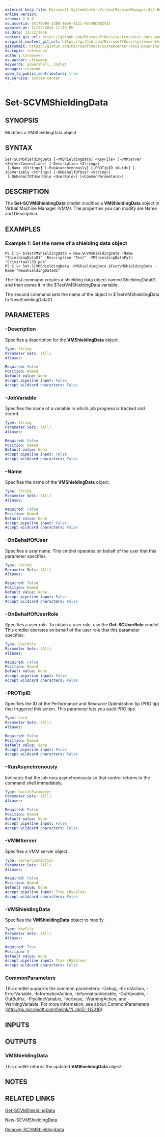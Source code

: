 ```yaml
---
external help file: Microsoft.SystemCenter.VirtualMachineManager.dll-Help.xml
online version: 
schema: 2.0.0
ms.assetid: 6A178D9A-32B8-405A-8121-48749DBB2435
updated_at: 12/22/2016 11:19 PM
ms.date: 12/22/2016
content_git_url: https://github.com/MicrosoftDocs/systemcenter-docs-powershell/blob/master/systemcenter-cmdlets/SystemCenter2016/VirtualMachineManager/vlatest/Set-SCVMShieldingData.md
original_content_git_url: https://github.com/MicrosoftDocs/systemcenter-docs-powershell/blob/master/systemcenter-cmdlets/SystemCenter2016/VirtualMachineManager/vlatest/Set-SCVMShieldingData.md
gitcommit: https://github.com/MicrosoftDocs/systemcenter-docs-powershell/blob/d74e247404a4c865a6c8da735e1b4d296bcb074e/systemcenter-cmdlets/SystemCenter2016/VirtualMachineManager/vlatest/Set-SCVMShieldingData.md
ms.topic: reference
author: tarameyer
ms.author: cfreeman
keywords: powershell, cmdlet
manager: carmonm
open_to_public_contributors: true
ms.service: system-center
---
```


# Set-SCVMShieldingData

## SYNOPSIS
Modifies a VMShieldingData object.

## SYNTAX

```
Set-SCVMShieldingData [-VMShieldingData] <KeyFile> [-VMMServer <ServerConnection>] [-Description <String>]
 [-Name <String>] [-RunAsynchronously] [-PROTipID <Guid>] [-JobVariable <String>] [-OnBehalfOfUser <String>]
 [-OnBehalfOfUserRole <UserRole>] [<CommonParameters>]
```

## DESCRIPTION
The **Set-SCVMShieldingData** cmdlet modifies a **VMShieldingData** object in Virtual Machine Manager (VMM).
The properties you can modify are Name and Description.

## EXAMPLES

### Example 1: Set the name of a shielding data object
```
PS C:\> $TestVMShieldingData = New-SCVMShieldingData -Name "ShieldingData01" -Description "Test" -VMShieldingDataPath "C:\virtual\SD.pdk"
PS C:\> Set-SCVMShieldingData -VMShieldingData $TestVMShieldingData -Name "NewShieldingData01"
```

The first command creates a shielding data object named ShieldingData01, and then stores it in the $TestVMShieldingData variable.

The second command sets the name of the object in $TestVMShieldingData to NewShieldingData01.

## PARAMETERS

### -Description
Specifies a description for the **VMShieldingData** object.

```yaml
Type: String
Parameter Sets: (All)
Aliases: 

Required: False
Position: Named
Default value: None
Accept pipeline input: False
Accept wildcard characters: False
```

### -JobVariable
Specifies the name of a variable in which job progress is tracked and stored.

```yaml
Type: String
Parameter Sets: (All)
Aliases: 

Required: False
Position: Named
Default value: None
Accept pipeline input: False
Accept wildcard characters: False
```

### -Name
Specifies the name of the **VMShieldingData** object.

```yaml
Type: String
Parameter Sets: (All)
Aliases: 

Required: False
Position: Named
Default value: None
Accept pipeline input: False
Accept wildcard characters: False
```

### -OnBehalfOfUser
Specifies a user name.
This cmdlet operates on behalf of the user that this parameter specifies.

```yaml
Type: String
Parameter Sets: (All)
Aliases: 

Required: False
Position: Named
Default value: None
Accept pipeline input: False
Accept wildcard characters: False
```

### -OnBehalfOfUserRole
Specifies a user role.
To obtain a user role, use the **Get-SCUserRole** cmdlet.
This cmdlet operates on behalf of the user role that this parameter specifies.

```yaml
Type: UserRole
Parameter Sets: (All)
Aliases: 

Required: False
Position: Named
Default value: None
Accept pipeline input: False
Accept wildcard characters: False
```

### -PROTipID
Specifies the ID of the Performance and Resource Optimization tip (PRO tip) that triggered this action.
This parameter lets you audit PRO tips.

```yaml
Type: Guid
Parameter Sets: (All)
Aliases: 

Required: False
Position: Named
Default value: None
Accept pipeline input: False
Accept wildcard characters: False
```

### -RunAsynchronously
Indicates that the job runs asynchronously so that control returns to the command shell immediately.

```yaml
Type: SwitchParameter
Parameter Sets: (All)
Aliases: 

Required: False
Position: Named
Default value: None
Accept pipeline input: False
Accept wildcard characters: False
```

### -VMMServer
Specifies a VMM server object.

```yaml
Type: ServerConnection
Parameter Sets: (All)
Aliases: 

Required: False
Position: Named
Default value: None
Accept pipeline input: True (ByValue)
Accept wildcard characters: False
```

### -VMShieldingData
Specifies the **VMShieldingData** object to modify.

```yaml
Type: KeyFile
Parameter Sets: (All)
Aliases: 

Required: True
Position: 0
Default value: None
Accept pipeline input: True (ByValue)
Accept wildcard characters: False
```

### CommonParameters
This cmdlet supports the common parameters: -Debug, -ErrorAction, -ErrorVariable, -InformationAction, -InformationVariable, -OutVariable, -OutBuffer, -PipelineVariable, -Verbose, -WarningAction, and -WarningVariable. For more information, see about_CommonParameters (http://go.microsoft.com/fwlink/?LinkID=113216).

## INPUTS

## OUTPUTS

### VMShieldingData
This cmdlet returns the updated **VMShieldingData** object.

## NOTES

## RELATED LINKS

[Get-SCVMShieldingData](xref:SystemCenter2016/VirtualMachineManager/vlatest/Get-SCVMShieldingData.md)

[New-SCVMShieldingData](xref:SystemCenter2016/VirtualMachineManager/vlatest/New-SCVMShieldingData.md)

[Remove-SCVMShieldingData](xref:SystemCenter2016/VirtualMachineManager/vlatest/Remove-SCVMShieldingData.md)

